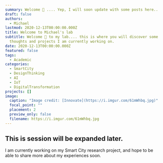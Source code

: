 ```yaml
---
summary: Welcome 👋 .... Yep, I will soon update with some posts here... Stay tuned.
draft: false
authors:
  - Michael
lastmod: 2020-12-13T00:00:00.000Z
title: Welcome to Michael's lab
subtitle: Welcome 👋 to my lab.... this is where you will discover some of my
  thoughts and projects I am currently working on.
date: 2020-12-13T00:00:00.000Z
featured: false
tags:
  - Academic
categories:
  - SmartCity
  - DesignThinking
  - AI
  - IoT
  - DigitalTransformation
projects: []
image:
  caption: "Image credit: [Innovate](https://i.imgur.com/61mWhbq.jpg)"
  focal_point: ""
  placement: 2
  preview_only: false
  filename: https://i.imgur.com/61mWhbq.jpg
---
```

## This is session will be expanded later.

I am currently working on my Smart City research project, and hope to be able to share more about my experiences soon.